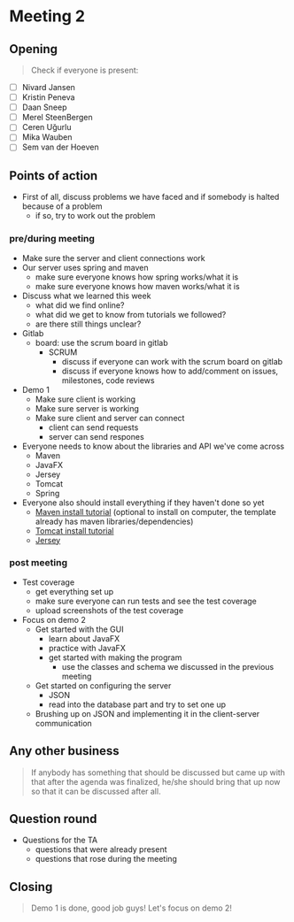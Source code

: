 # Meeting 2

## Opening
> Check if everyone is present:
- [ ] Nivard Jansen
- [ ] Kristin Peneva
- [ ] Daan Sneep
- [ ] Merel SteenBergen
- [ ] Ceren Uğurlu
- [ ] Mika Wauben
- [ ] Sem van der Hoeven

## Points of action

 - First of all, discuss problems we have faced and if somebody is halted because of a problem
    - if so, try to work out the problem

### pre/during meeting
 
 - Make sure the server and client connections work
 - Our server uses spring and maven
    - make sure everyone knows how spring works/what it is
    - make sure everyone knows how maven works/what it is
 - Discuss what we learned this week
    - what did we find online?
    - what did we get to know from tutorials we followed?
    - are there still things unclear?
 - Gitlab
    - board: use the scrum board in gitlab
        - SCRUM
            - discuss if everyone can work with the scrum board on gitlab
            - discuss if everyone knows how to add/comment on issues, milestones, code reviews
 - Demo 1
    - Make sure client is working
    - Make sure server is working
    - Make sure client and server can connect
       - client can send requests
       - server can send respones
 - Everyone needs to know about the libraries and API we've come across
    - Maven
    - JavaFX
    - Jersey
    - Tomcat
    - Spring
 - Everyone also should install everything if they haven't done so yet
    - [Maven install tutorial](https://docs.wso2.com/display/IS323/Installing+Apache+Maven+on+Windows) (optional to install on computer, the template already has maven libraries/dependencies)
    - [Tomcat install tutorial](http://openl-tablets.org/files/openl-tablets/5.13.0/OpenL%20Tablets%20-%20Installation%20Guide/SMPUserInstallingApacheTomcatOnWindows.html)
    - [Jersey](https://jersey.github.io/)


### post meeting
 - Test coverage
     - get everything set up
     - make sure everyone can run tests and see the test coverage
     - upload screenshots of the test coverage
 - Focus on demo 2
    - Get started with the GUI
      - learn about JavaFX
      - practice with JavaFX
      - get started with making the program
         - use the classes and schema we discussed in the previous meeting
    - Get started on configuring the server
      - JSON
      - read into the database part and try to set one up
    - Brushing up on JSON and implementing it in the client-server communication


## Any other business
> If anybody has something that should be discussed but came up with that after the agenda was finalized, he/she should bring that up now so that it can be discussed after all.

## Question round
- Questions for the TA
    - questions that were already present
    - questions that rose during the meeting

## Closing
> Demo 1 is done, good job guys!
> Let's focus on demo 2!